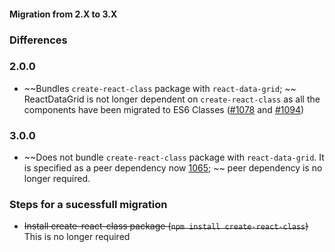 #### Migration from 2.X to 3.X

### Differences
### 2.0.0
 - ~~Bundles `create-react-class` package with `react-data-grid`; ~~ ReactDataGrid is not longer dependent on `create-react-class` as all the components have been migrated to ES6 Classes ([#1078](https://github.com/adazzle/react-data-grid/pull/1078) and [#1094](https://github.com/adazzle/react-data-grid/pull/1094))

### 3.0.0
 - ~~Does not bundle `create-react-class` package with `react-data-grid`. It is specified as a peer dependency now [1065](https://github.com/adazzle/react-data-grid/pull/1065); ~~ peer dependency is no longer required.

### Steps for a sucessfull migration
 - ~~Install create-react-class package (```npm install create-react-class```)~~ This is no longer required